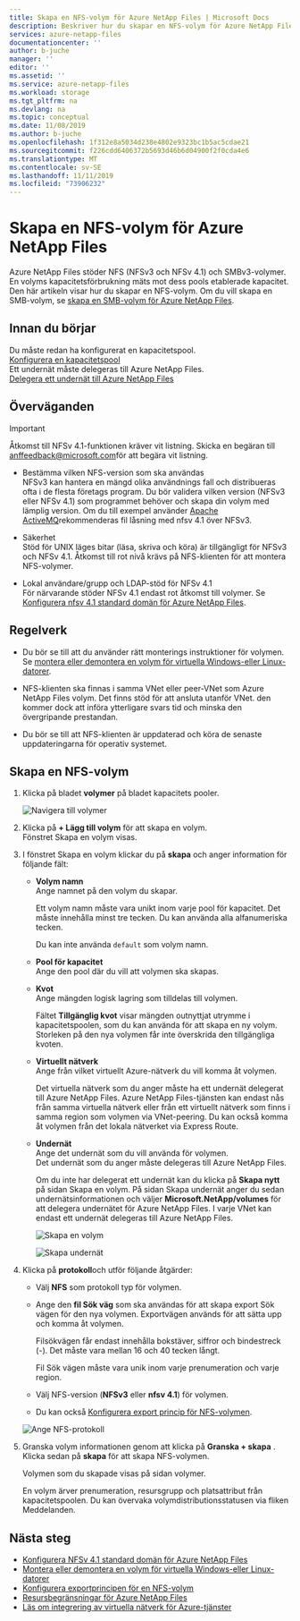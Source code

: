 ```yaml
---
title: Skapa en NFS-volym för Azure NetApp Files | Microsoft Docs
description: Beskriver hur du skapar en NFS-volym för Azure NetApp Files.
services: azure-netapp-files
documentationcenter: ''
author: b-juche
manager: ''
editor: ''
ms.assetid: ''
ms.service: azure-netapp-files
ms.workload: storage
ms.tgt_pltfrm: na
ms.devlang: na
ms.topic: conceptual
ms.date: 11/08/2019
ms.author: b-juche
ms.openlocfilehash: 1f312e8a5034d238e4802e9323bc1b5ac5cdae21
ms.sourcegitcommit: f226cdd6406372b5693d46b6d04900f2f0cda4e6
ms.translationtype: MT
ms.contentlocale: sv-SE
ms.lasthandoff: 11/11/2019
ms.locfileid: "73906232"
---
```

# <a name="create-an-nfs-volume-for-azure-netapp-files"></a>Skapa en NFS-volym för Azure NetApp Files

Azure NetApp Files stöder NFS (NFSv3 och NFSv 4.1) och SMBv3-volymer. En volyms kapacitetsförbrukning mäts mot dess pools etablerade kapacitet. Den här artikeln visar hur du skapar en NFS-volym. Om du vill skapa en SMB-volym, se [skapa en SMB-volym för Azure NetApp Files](azure-netapp-files-create-volumes-smb.md). 

## <a name="before-you-begin"></a>Innan du börjar 
Du måste redan ha konfigurerat en kapacitetspool.   
[Konfigurera en kapacitetspool](azure-netapp-files-set-up-capacity-pool.md)   
Ett undernät måste delegeras till Azure NetApp Files.  
[Delegera ett undernät till Azure NetApp Files](azure-netapp-files-delegate-subnet.md)

## <a name="considerations"></a>Överväganden 

> [!IMPORTANT] 
> Åtkomst till NFSv 4.1-funktionen kräver vit listning.  Skicka en begäran till <anffeedback@microsoft.com>för att begära vit listning. 

* Bestämma vilken NFS-version som ska användas  
  NFSv3 kan hantera en mängd olika användnings fall och distribueras ofta i de flesta företags program. Du bör validera vilken version (NFSv3 eller NFSv 4.1) som programmet behöver och skapa din volym med lämplig version. Om du till exempel använder [Apache ActiveMQ](https://activemq.apache.org/shared-file-system-master-slave)rekommenderas fil låsning med nfsv 4.1 över NFSv3. 

* Säkerhet  
  Stöd för UNIX läges bitar (läsa, skriva och köra) är tillgängligt för NFSv3 och NFSv 4.1. Åtkomst till rot nivå krävs på NFS-klienten för att montera NFS-volymer.

* Lokal användare/grupp och LDAP-stöd för NFSv 4.1  
  För närvarande stöder NFSv 4.1 endast rot åtkomst till volymer. Se [Konfigurera nfsv 4.1 standard domän för Azure NetApp Files](azure-netapp-files-configure-nfsv41-domain.md). 

## <a name="best-practice"></a>Regelverk

* Du bör se till att du använder rätt monterings instruktioner för volymen.  Se [montera eller demontera en volym för virtuella Windows-eller Linux-datorer](azure-netapp-files-mount-unmount-volumes-for-virtual-machines.md).

* NFS-klienten ska finnas i samma VNet eller peer-VNet som Azure NetApp Files volym. Det finns stöd för att ansluta utanför VNet. den kommer dock att införa ytterligare svars tid och minska den övergripande prestandan.

* Du bör se till att NFS-klienten är uppdaterad och köra de senaste uppdateringarna för operativ systemet.

## <a name="create-an-nfs-volume"></a>Skapa en NFS-volym

1.  Klicka på bladet **volymer** på bladet kapacitets pooler. 

    ![Navigera till volymer](../media/azure-netapp-files/azure-netapp-files-navigate-to-volumes.png)

2.  Klicka på **+ Lägg till volym** för att skapa en volym.  
    Fönstret Skapa en volym visas.

3.  I fönstret Skapa en volym klickar du på **skapa** och anger information för följande fält:   
    * **Volym namn**      
        Ange namnet på den volym du skapar.   

        Ett volym namn måste vara unikt inom varje pool för kapacitet. Det måste innehålla minst tre tecken. Du kan använda alla alfanumeriska tecken.   

        Du kan inte använda `default` som volym namn.

    * **Pool för kapacitet**  
        Ange den pool där du vill att volymen ska skapas.

    * **Kvot**  
        Ange mängden logisk lagring som tilldelas till volymen.  

        Fältet **Tillgänglig kvot** visar mängden outnyttjat utrymme i kapacitetspoolen, som du kan använda för att skapa en ny volym. Storleken på den nya volymen får inte överskrida den tillgängliga kvoten.  

    * **Virtuellt nätverk**  
        Ange från vilket virtuellt Azure-nätverk du vill komma åt volymen.  

        Det virtuella nätverk som du anger måste ha ett undernät delegerat till Azure NetApp Files. Azure NetApp Files-tjänsten kan endast nås från samma virtuella nätverk eller från ett virtuellt nätverk som finns i samma region som volymen via VNet-peering. Du kan också komma åt volymen från det lokala nätverket via Express Route.   

    * **Undernät**  
        Ange det undernät som du vill använda för volymen.  
        Det undernät som du anger måste delegeras till Azure NetApp Files. 
        
        Om du inte har delegerat ett undernät kan du klicka på **Skapa nytt** på sidan Skapa en volym. På sidan Skapa undernät anger du sedan undernätsinformationen och väljer **Microsoft.NetApp/volumes** för att delegera undernätet för Azure NetApp Files. I varje VNet kan endast ett undernät delegeras till Azure NetApp Files.   
 
        ![Skapa en volym](../media/azure-netapp-files/azure-netapp-files-new-volume.png)
    
        ![Skapa undernät](../media/azure-netapp-files/azure-netapp-files-create-subnet.png)

4. Klicka på **protokoll**och utför följande åtgärder:  
    * Välj **NFS** som protokoll typ för volymen.   
    * Ange den **fil Sök väg** som ska användas för att skapa export Sök vägen för den nya volymen. Exportvägen används för att sätta upp och komma åt volymen.

        Filsökvägen får endast innehålla bokstäver, siffror och bindestreck (-). Det måste vara mellan 16 och 40 tecken långt. 

        Fil Sök vägen måste vara unik inom varje prenumeration och varje region. 

    * Välj NFS-version (**NFSv3** eller **nfsv 4.1**) för volymen.  
    * Du kan också [Konfigurera export princip för NFS-volymen](azure-netapp-files-configure-export-policy.md).

    ![Ange NFS-protokoll](../media/azure-netapp-files/azure-netapp-files-protocol-nfs.png)

5. Granska volym informationen genom att klicka på **Granska + skapa** .  Klicka sedan på **skapa** för att skapa NFS-volymen.

    Volymen som du skapade visas på sidan volymer. 
 
    En volym ärver prenumeration, resursgrupp och platsattribut från kapacitetspoolen. Du kan övervaka volymdistributionsstatusen via fliken Meddelanden.


## <a name="next-steps"></a>Nästa steg  

* [Konfigurera NFSv 4.1 standard domän för Azure NetApp Files](azure-netapp-files-configure-nfsv41-domain.md)
* [Montera eller demontera en volym för virtuella Windows-eller Linux-datorer](azure-netapp-files-mount-unmount-volumes-for-virtual-machines.md)
* [Konfigurera exportprincipen för en NFS-volym](azure-netapp-files-configure-export-policy.md)
* [Resursbegränsningar för Azure NetApp Files](azure-netapp-files-resource-limits.md)
* [Läs om integrering av virtuella nätverk för Azure-tjänster](https://docs.microsoft.com/azure/virtual-network/virtual-network-for-azure-services)
